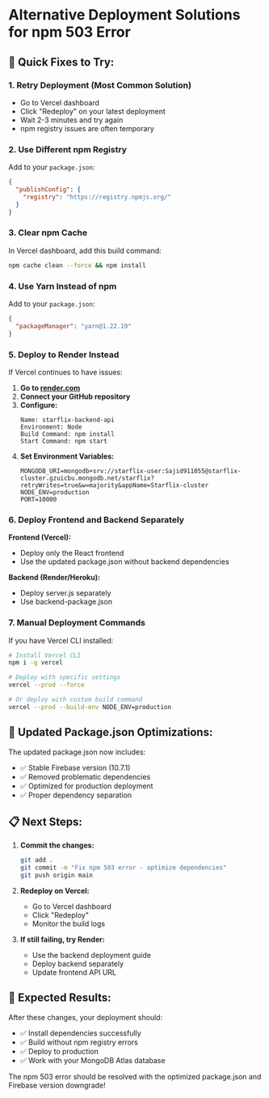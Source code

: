 # Alternative Deployment Solutions for npm 503 Error

## 🚀 **Quick Fixes to Try:**

### **1. Retry Deployment (Most Common Solution)**
- Go to Vercel dashboard
- Click "Redeploy" on your latest deployment
- Wait 2-3 minutes and try again
- npm registry issues are often temporary

### **2. Use Different npm Registry**
Add to your `package.json`:
```json
{
  "publishConfig": {
    "registry": "https://registry.npmjs.org/"
  }
}
```

### **3. Clear npm Cache**
In Vercel dashboard, add this build command:
```bash
npm cache clean --force && npm install
```

### **4. Use Yarn Instead of npm**
Add to your `package.json`:
```json
{
  "packageManager": "yarn@1.22.19"
}
```

### **5. Deploy to Render Instead**
If Vercel continues to have issues:

1. **Go to [render.com](https://render.com)**
2. **Connect your GitHub repository**
3. **Configure:**
   ```
   Name: starflix-backend-api
   Environment: Node
   Build Command: npm install
   Start Command: npm start
   ```
4. **Set Environment Variables:**
   ```
   MONGODB_URI=mongodb+srv://starflix-user:Sajid911055@starflix-cluster.gzuicbu.mongodb.net/starflix?retryWrites=true&w=majority&appName=Starflix-cluster
   NODE_ENV=production
   PORT=10000
   ```

### **6. Deploy Frontend and Backend Separately**

**Frontend (Vercel):**
- Deploy only the React frontend
- Use the updated package.json without backend dependencies

**Backend (Render/Heroku):**
- Deploy server.js separately
- Use backend-package.json

### **7. Manual Deployment Commands**

If you have Vercel CLI installed:
```bash
# Install Vercel CLI
npm i -g vercel

# Deploy with specific settings
vercel --prod --force

# Or deploy with custom build command
vercel --prod --build-env NODE_ENV=production
```

## 🔧 **Updated Package.json Optimizations:**

The updated package.json now includes:
- ✅ Stable Firebase version (10.7.1)
- ✅ Removed problematic dependencies
- ✅ Optimized for production deployment
- ✅ Proper dependency separation

## 📋 **Next Steps:**

1. **Commit the changes:**
   ```bash
   git add .
   git commit -m "Fix npm 503 error - optimize dependencies"
   git push origin main
   ```

2. **Redeploy on Vercel:**
   - Go to Vercel dashboard
   - Click "Redeploy"
   - Monitor the build logs

3. **If still failing, try Render:**
   - Use the backend deployment guide
   - Deploy backend separately
   - Update frontend API URL

## 🎯 **Expected Results:**

After these changes, your deployment should:
- ✅ Install dependencies successfully
- ✅ Build without npm registry errors
- ✅ Deploy to production
- ✅ Work with your MongoDB Atlas database

The npm 503 error should be resolved with the optimized package.json and Firebase version downgrade!

